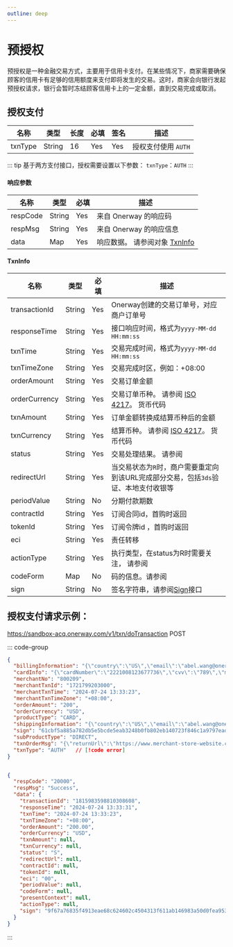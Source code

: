 ```yaml
---
outline: deep
---
```

<script setup>

import {reactive, ref, watch, onMounted, unref } from 'vue'; 
import {requestGen, secret} from "./util/utils";
import {ProductTypeEnum as ProductTypeEnumTable, SubProductTypeEnum as SubProductTypeEnumTable,TxnTypeEnum as TxnTypeEnumTable,SubProductTypeEnum,Subscription,NotifyTypeEnum,TxnTypeEnum,TxnStatusEnum, ActionTypeEnum, CodeFormEnum} from "./util/constants";
import CMExample from './components/CMExample.vue';
import CMNote from './components/CMNote.vue';
import CustomPopover from './components/element-ui/CustomPopover.vue'; 
import CustomTable from "./components/element-ui/CustomTable.vue";
import {TopRight, View} from "@element-plus/icons-vue";
import { ClickOutside as vClickOutside } from 'element-plus';

</script>

# 预授权
预授权是一种金融交易方式，主要用于信用卡支付。在某些情况下，商家需要确保顾客的信用卡有足够的信用额度来支付即将发生的交易。这时，商家会向银行发起预授权请求，银行会暂时冻结顾客信用卡上的一定金额，直到交易完成或取消。

## 授权支付

<div class="custom-table bordered-table">

| 名称      | 类型     | 长度 | 必填  | 签名  | 描述            |
|---------|--------|----|-----|-----|---------------|
| txnType | String | 16 | Yes | Yes | 授权支付使用 `AUTH` |

</div>

::: tip 基于两方支付接口，授权需要设置以下参数： `txnType`：`AUTH`
:::



#### 响应参数


<div class="custom-table bordered-table">

| 名称       | 类型     | 必填  | 描述                                               |
|----------|--------|-----|--------------------------------------------------|
| respCode | String | Yes | 来自 Onerway 的响应码                                  |
| respMsg  | String | Yes | 来自 Onerway 的响应信息                                 |
| data     | Map    | Yes | 响应数据。 请参阅对象 [TxnInfo](./api-direct-auth#txninfo) |

</div>

####  TxnInfo

<div class="custom-table bordered-table">

| 名称            | 类型     | 必填  | 描述                                                                                                                                                                                                                                                      |
|---------------|--------|-----|---------------------------------------------------------------------------------------------------------------------------------------------------------------------------------------------------------------------------------------------------------|
| transactionId | String | Yes | Onerway创建的交易订单号，对应商户订单号                                                                                                                                                                                                                                 |
| responseTime  | String | Yes | 接口响应时间，格式为`yyyy-MM-dd HH:mm:ss`                                                                                                                                                                                                                         |
| txnTime       | String | Yes | 交易完成时间，格式为`yyyy-MM-dd HH:mm:ss`                                                                                                                                                                                                                         |
| txnTimeZone   | String | Yes | 交易完成时区，例如：+08:00                                                                                                                                                                                                                                        |
| orderAmount   | String | Yes | 交易订单金额                                                                                                                                                                                                                                                  |
| orderCurrency | String | Yes | 交易订单币种。 请参阅  [ISO 4217](https://en.wikipedia.org/wiki/ISO_4217#List_of_ISO_4217_currency_codes)。 货币代码                                                                                                                                                   |
| txnAmount     | String | Yes | 订单金额转换成结算币种后的金额                                                                                                                                                                                                                                         |
| txnCurrency   | String | Yes | 结算币种。 请参阅 [ISO 4217](https://en.wikipedia.org/wiki/ISO_4217#List_of_ISO_4217_currency_codes)。 货币代码                                                                                                                                                      |
| status        | String | Yes | 交易处理结果。 请参阅    <CustomPopover title="TxnStatusEnum" width="auto" reference="TxnStatusEnum" link="/apis/enums.html#txnstatusenum"><CustomTable :data="TxnStatusEnum.data" :columns="TxnStatusEnum.columns"></CustomTable></CustomPopover>                |
| redirectUrl   | String | Yes | 当交易状态为`R`时，商户需要重定向到该URL完成部分交易，包括`3ds`验证、本地支付收银等                                                                                                                                                                                                         |
| periodValue   | String | No  | 分期付款期数                                                                                                                                                                                                                                                  |
| contractId    | String | Yes | 订阅合同id，首购时返回                                                                                                                                                                                                                                            |
| tokenId       | String | Yes | 订阅令牌id ，首购时返回                                                                                                                                                                                                                                           |
| eci           | String | Yes | 责任转移                                                                                                                                                                                                                                                    |
| actionType    | String | Yes | 执行类型，在status为R时需要关注， 请参阅 <CustomPopover title="ActionTypeEnum" width="auto" reference="ActionTypeEnum" link="/apis/enums.html#actiontypeenum"><CustomTable :data="ActionTypeEnum.data" :columns="ActionTypeEnum.columns"></CustomTable></CustomPopover> |
| codeForm      | Map    | No  | 码的信息。请参阅<CustomPopover title="CodeFormEnum" width="auto" reference="CodeFormEnum" link="/apis/enums.html#codeformenum"><CustomTable :data="CodeFormEnum.data" :columns="CodeFormEnum.columns"></CustomTable></CustomPopover>                        |
| sign          | String | No  | 签名字符串，请参阅[Sign](./sign)接口                                                                                                                                                                                                                |


</div>

## 授权支付请求示例：

https://sandbox-acq.onerway.com/v1/txn/doTransaction <Badge type="tip">POST</Badge>

::: code-group

```json [请求参数]
{
  "billingInformation": "{\"country\":\"US\",\"email\":\"abel.wang@onerway.com\",\"firstName\":\"CL\",\"lastName\":\"BRW2\",\"phone\":\"17700492982\",\"address\":\"Apt. 870\",\"city\":\"Hayward\",\"postalCode\":\"66977\",\"identityNumber\":\"717.628.937-97\"}",
  "cardInfo": "{\"cardNumber\":\"2221008123677736\",\"cvv\":\"789\",\"month\":\"12\",\"year\":\"2030\",\"holderName\":\"test sandbox\"}",
  "merchantNo": "800209",
  "merchantTxnId": "1721799203000",
  "merchantTxnTime": "2024-07-24 13:33:23",
  "merchantTxnTimeZone": "+08:00",
  "orderAmount": "200",
  "orderCurrency": "USD",
  "productType": "CARD",
  "shippingInformation": "{\"country\":\"US\",\"email\":\"abel.wang@onerway.com\",\"firstName\":\"CL\",\"lastName\":\"BRW2\",\"phone\":\"17700492982\",\"address\":\"Apt. 870\",\"city\":\"Hayward\",\"postalCode\":\"66977\",\"identityNumber\":\"717.628.937-97\"}",
  "sign": "61cbf5a885a782db5e5bcde5eab3248b0fb802eb140723f846c1a9797ead57fe",
  "subProductType": "DIRECT",
  "txnOrderMsg": "{\"returnUrl\":\"https://www.merchant-store-website.com/\",\"appId\":\"1739545982264549376\",\"notifyUrl\":\"https://www.merchant-store-notify.com/\",\"products\":\"[{\\\"name\\\":\\\"Pro1\\\",\\\"price\\\":\\\"50.00\\\",\\\"num\\\":\\\"2\\\",\\\"currency\\\":\\\"USD\\\"},{\\\"name\\\":\\\"Pro2\\\",\\\"price\\\":\\\"100\\\",\\\"num\\\":\\\"1\\\",\\\"currency\\\":\\\"USD\\\"},{\\\"name\\\":\\\"shipping fee\\\",\\\"price\\\":\\\"10\\\",\\\"num\\\":\\\"1\\\",\\\"currency\\\":\\\"USD\\\",\\\"type\\\":\\\"shipping_fee\\\"},{\\\"name\\\":\\\"discount\\\",\\\"price\\\":\\\"-10\\\",\\\"num\\\":\\\"1\\\",\\\"currency\\\":\\\"USD\\\",\\\"type\\\":\\\"discount\\\"}]\",\"transactionIp\":\"127.0.0.1\"}",
  "txnType": "AUTH"   // [!code error]
}

```

```json [响应参数]

{
  "respCode": "20000",
  "respMsg": "Success",
  "data": {
    "transactionId": "1815983598810308608",
    "responseTime": "2024-07-24 13:33:31",
    "txnTime": "2024-07-24 13:33:23",
    "txnTimeZone": "+08:00",
    "orderAmount": "200.00",
    "orderCurrency": "USD",
    "txnAmount": null,
    "txnCurrency": null,
    "status": "S",
    "redirectUrl": null,
    "contractId": null,
    "tokenId": null,
    "eci": "00",
    "periodValue": null,
    "codeForm": null,
    "presentContext": null,
    "actionType": null,
    "sign": "9f67a76835f4913eae68c624602c4504313f611ab146983a50d0fea9533c163b"
  }
}

```
:::